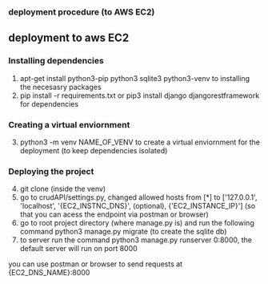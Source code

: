 



### deployment procedure (to AWS EC2)

##  deployment to aws EC2
### Installing dependencies
1. apt-get install python3-pip python3 sqlite3 python3-venv to installing the necesasry packages
2. pip install -r requirements.txt or pip3 install django djangorestframework for dependencies

### Creating a virtual enviornment
3. python3 -m venv NAME_OF_VENV to create a virtual enviornment for the deployment (to keep dependencies isolated)

### Deploying the project
4. git clone (inside the venv)
5. go to crudAPI/settings.py, changed allowed hosts from [*] to ['127.0.0.1', 'localhost', '{EC2_INSTNC_DNS}', (optional), {'EC2_INSTANCE_IP}'] (so that you can acess the endpoint via postman or browser)
6. go to root project directory (where manage.py is) and run the following command python3 manage.py migrate (to create the sqlite db)
7. to server run the command python3 manage.py runserver 0:8000, the default server will run on port 8000

you can use postman or browser to send requests at {EC2_DNS_NAME}:8000

